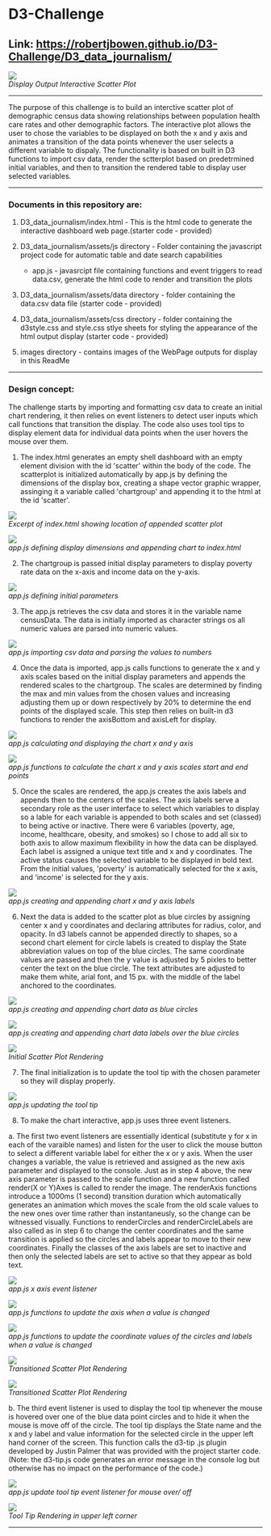 # D3-Challenge

## Link: https://robertjbowen.github.io/D3-Challenge/D3_data_journalism/

<p>
    <img src="https://github.com/robertjbowen/D3-Challenge/blob/main/images/Picture1.png"/>
    <br>
    <em>Display Output Interactive Scatter Plot</em>
</p>

***

The purpose of this challenge is to build an interctive scatter plot of demographic census data showing relationships between population health care rates and other demographic factors. The interactive plot allows the user to chose the variables to be displayed on both the x and y axis and animates a transition of the data points whenever the user selects a different variable to dispaly. The functionality is based on built in D3 functions to import csv data, render the sctterplot based on predetrmined initial variables, and then to transition the rendered table to display user selected variables.

***

### Documents in this repository are:

1. D3_data_journalism/index.html - This is the html code to generate the interactive dashboard web page.(starter code - provided)


2. D3_data_journalism/assets/js directory - Folder containing the javascript project code for automatic table and date search capabilities
	
	* app.js - javasrcipt file containing functions and event triggers to read data.csv, generate the html code to render and transition the plots 


3. D3_data_journalism/assets/data directory - folder containing the data.csv data file (starter code - provided)


4. D3_data_journalism/assets/css directory - folder containing the d3style.css and style.css stlye sheets for styling the appearance of the html output display (starter code - provided)


5. images directory - contains images of the WebPage outputs for display in this ReadMe

***

### Design concept:

The challenge starts by importing and formatting csv data to create an initial chart rendering, it then relies on event listeners to detect user inputs which call functions that transition the display. The code also uses tool tips to display element data for individual data points when the user hovers the mouse over them.

1. The index.html generates an empty shell dashboard with an empty element division with the id 'scatter' within the body of the code. The scatterplot is initialized automatically by app.js by defining the dimensions of the display box, creating a shape vector graphic wrapper, assinging it a variable called 'chartgroup' and appending it to the html at the id  'scatter'. 

<p>
    <img src="https://github.com/robertjbowen/D3-Challenge/blob/main/images/Picture15.png"/>
    <br>
    <em>Excerpt of index.html showing location of appended scatter plot</em>
</p>

<p>
    <img src="https://github.com/robertjbowen/D3-Challenge/blob/main/images/Picture2.png"/>
    <br>
    <em>app.js defining display dimensions and appending chart to index.html</em>
</p>

2. The chartgroup is passed initial display parameters to display poverty rate data on the x-axis and income data on the y-axis.

<p>
    <img src="https://github.com/robertjbowen/D3-Challenge/blob/main/images/Picture16.png"/>
    <br>
    <em>app.js defining initial parameters</em>
</p>

3. The app.js retrieves the csv data and stores it in the variable name censusData. The data is initially imported as character strings os all numeric values are parsed into numeric values.

<p>
    <img src="https://github.com/robertjbowen/D3-Challenge/blob/main/images/Picture7.png"/>
    <br>
    <em>app.js importing csv data and parsing the values to numbers</em>
</p>

4. Once the data is imported, app.js calls functions to generate the x and y axis scales based on the initial display parameters and appends the rendered scales to the chartgroup. The scales are determined by finding the max and min values from the chosen values and increasing adjusting them up or down respectively by 20% to determine the end points of the displayed scale. This step then relies on built-in d3 functions to render the axisBottom and axisLeft for display.

<p>
    <img src="https://github.com/robertjbowen/D3-Challenge/blob/main/images/Picture17.png"/>
    <br>
    <em>app.js calculating and displaying the chart x and y axis</em>
</p>

<p>
    <img src="https://github.com/robertjbowen/D3-Challenge/blob/main/images/Picture3.png"/>
    <br>
    <em>app.js functions to calculate the chart x and y axis scales start and end points</em>
</p>

5. Once the scales are rendered, the app.js creates the axis labels and appends then to the centers of the scales. The axis labels serve a secondary role as the user interface to select which variables to display so a lable for each variable is appended to both scales and set (classed) to being active or inactive. There were 6 variables (poverty, age, income, healthcare, obesity, and smokes) so I chose to add all six to both axis to allow maximum flexibility in how the data can be displayed. Each label is assigned a unique text title and x and y coordinates. The active status causes the selected variable to be displayed in bold text. From the initial values, 'poverty' is automatically selected for the x axis, and 'income' is selected for the y axis. 

<p>
    <img src="https://github.com/robertjbowen/D3-Challenge/blob/main/images/Picture10b.png"/>
    <br>
    <em>app.js creating and appending chart x and y axis labels</em>
</p>

6. Next the data is added to the scatter plot as blue circles by assigning center x and y coordinates and declaring attributes for radius, color, and opacity. In d3 labels cannot be appended directly to shapes, so a second chart element for circle labels is created to display the State abbreviation values on top of the blue circles. The same coordinate values are passed and then the y value is adjusted by 5 pixles to better center the text on the blue circle. The text attributes are adjusted to make them white, arial font, and 15 px. with the middle of the label anchored to the coordinates.

<p>
    <img src="https://github.com/robertjbowen/D3-Challenge/blob/main/images/Picture8.png"/>
    <br>
    <em>app.js creating and appending chart data as blue circles</em>
</p>

<p>
    <img src="https://github.com/robertjbowen/D3-Challenge/blob/main/images/Picture9.png"/>
    <br>
    <em>app.js creating and appending chart data labels over the blue circles</em>
</p>

<p>
    <img src="https://github.com/robertjbowen/D3-Challenge/blob/main/images/Picture1.png"/>
    <br>
    <em>Initial Scatter Plot Rendering</em>
</p>

7. The final initialization is to update the tool tip with the chosen parameter so they will display properly.

<p>
    <img src="https://github.com/robertjbowen/D3-Challenge/blob/main/images/Picture11.png"/>
    <br>
    <em>app.js updating the tool tip</em>
</p>

8. To make the chart interactive, app.js uses three event listeners. 

a. The first two event listeners are essentially identical (substitute y for x in each of the varaible names) and listen for the user to click the mouse button to select a different variable label for either the x or y axis. When the user changes a variable, the value is retrieved and assigned as the new axis parameter and displayed to the console. Just as in step 4 above, the new axis parameter is passed to the scale function and a new function called render(X or Y)Axes is called to render the image. The renderAxis functions introduce a 1000ms (1 second) transition duration which automatically generates an animation which moves the scale from the old scale values to the new ones over time rather than instantaneusly, so the change can be witnessed visually. Functions to renderCircles and renderCircleLabels are also called as in step 6 to change the center coordinates and the same transition is applied so the circles and labels appear to move to their new coordinates. Finally the classes of the axis labels are set to inactive and then only the selected labels are set to active so that they appear as bold text.

<p>
    <img src="https://github.com/robertjbowen/D3-Challenge/blob/main/images/Picture12.png"/>
    <br>
    <em>app.js x axis event listener</em>
</p>

<p>
    <img src="https://github.com/robertjbowen/D3-Challenge/blob/main/images/Picture4.png"/>
    <br>
    <em>app.js functions to update the axis when a value is changed</em>
</p>

<p>
    <img src="https://github.com/robertjbowen/D3-Challenge/blob/main/images/Picture5.png"/>
    <br>
    <em>app.js functions to update the coordinate values of the circles and labels when a value is changed</em>
</p>

<p>
    <img src="https://github.com/robertjbowen/D3-Challenge/blob/main/images/Picture13.png"/>
    <br>
    <em>Transitioned Scatter Plot Rendering</em>
</p>

<p>
    <img src="https://github.com/robertjbowen/D3-Challenge/blob/main/images/Picture14.png"/>
    <br>
    <em>Transitioned Scatter Plot Rendering</em>
</p>

b. The third event listener is used to display the tool tip whenever the mouse is hovered over one of the blue data point circles and to hide it when the mouse is move off of the circle. The tool tip displays the State name and the x and y label and value information for the selected circle in the upper left hand corner of the screen. This function calls the d3-tip .js plugin developed by Justin Palmer that was provided with the project starter code. (Note: the d3-tip.js code generates an error message in the console log but otherwise has no impact on the performance of the code.)

<p>
    <img src="https://github.com/robertjbowen/D3-Challenge/blob/main/images/Picture6.png"/>
    <br>
    <em>app.js update tool tip event listener for mouse over/ off</em>
</p>

<p>
    <img src="https://github.com/robertjbowen/D3-Challenge/blob/main/images/Picture18.png"/>
    <br>
    <em>Tool Tip Rendering in upper left corner</em>
</p>

***
